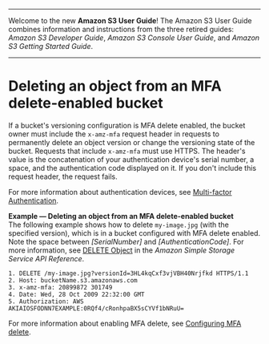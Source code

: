 --------

Welcome to the new **Amazon S3 User Guide**\! The Amazon S3 User Guide combines information and instructions from the three retired guides: *Amazon S3 Developer Guide*, *Amazon S3 Console User Guide*, and *Amazon S3 Getting Started Guide*\.

--------

# Deleting an object from an MFA delete\-enabled bucket<a name="UsingMFADelete"></a>

If a bucket's versioning configuration is MFA delete enabled, the bucket owner must include the `x-amz-mfa` request header in requests to permanently delete an object version or change the versioning state of the bucket\. Requests that include `x-amz-mfa` must use HTTPS\. The header's value is the concatenation of your authentication device's serial number, a space, and the authentication code displayed on it\. If you don't include this request header, the request fails\.

For more information about authentication devices, see [Multi\-factor Authentication](http://aws.amazon.com/iam/details/mfa/)\.

**Example — Deleting an object from an MFA delete\-enabled bucket**  
The following example shows how to delete `my-image.jpg` \(with the specified version\), which is in a bucket configured with MFA delete enabled\. Note the space between *\[SerialNumber\]* and *\[AuthenticationCode\]*\. For more information, see [DELETE Object](https://docs.aws.amazon.com/AmazonS3/latest/API/RESTObjectDELETE.html) in the *Amazon Simple Storage Service API Reference*\.  

```
1. DELETE /my-image.jpg?versionId=3HL4kqCxf3vjVBH40Nrjfkd HTTPS/1.1
2. Host: bucketName.s3.amazonaws.com
3. x-amz-mfa: 20899872 301749
4. Date: Wed, 28 Oct 2009 22:32:00 GMT
5. Authorization: AWS AKIAIOSFODNN7EXAMPLE:0RQf4/cRonhpaBX5sCYVf1bNRuU=
```

For more information about enabling MFA delete, see [Configuring MFA delete](MultiFactorAuthenticationDelete.md)\.